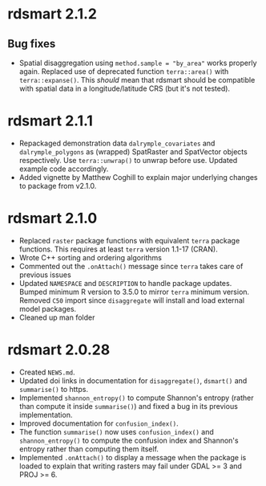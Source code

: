 # rdsmart 2.1.2

## Bug fixes

* Spatial disaggregation using `method.sample = "by_area"` works properly again. Replaced use of deprecated function `terra::area()` with `terra::expanse()`. This *should* mean that rdsmart should be compatible with spatial data in a longitude/latitude CRS (but it's not tested).

# rdsmart 2.1.1

* Repackaged demonstration data `dalrymple_covariates` and `dalrymple_polygons` as (wrapped) SpatRaster and SpatVector objects respectively. Use `terra::unwrap()` to unwrap before use. Updated example code accordingly.
* Added vignette by Matthew Coghill to explain major underlying changes to package from v2.1.0.

# rdsmart 2.1.0

* Replaced `raster` package functions with equivalent `terra` package functions. This requires at least `terra` version 1.1-17 (CRAN).
* Wrote C++ sorting and ordering algorithms
* Commented out the `.onAttach()` message since `terra` takes care of previous issues
* Updated `NAMESPACE` and `DESCRIPTION` to handle package updates. Bumped minimum R version to 3.5.0 to mirror `terra` minimum version. Removed `C50` import since `disaggregate` will install and load external model packages.
* Cleaned up man folder

# rdsmart 2.0.28

* Created `NEWS.md`.
* Updated doi links in documentation for `disaggregate()`, `dsmart()` and `summarise()` to https.
* Implemented `shannon_entropy()` to compute Shannon's entropy (rather than compute it inside `summarise()`) and fixed a bug in its previous implementation.
* Improved documentation for `confusion_index()`.
* The function `summarise()` now uses `confusion_index()` and `shannon_entropy()` to compute the confusion index and Shannon's entropy rather than computing them itself.
* Implemented `.onAttach()` to display a message when the package is loaded to explain that writing rasters may fail under GDAL >= 3 and PROJ >= 6.
